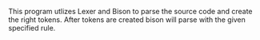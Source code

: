 This program utlizes Lexer and Bison to parse the source code and create the right tokens. After tokens are created bison will parse with the given specified rule.

